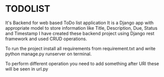 # TODOLIST
It's Backend for web based ToDo list application
It is a Django app with appropriate model to store information like Title, Description, Due, Status and Timestamp
I have created these backend project using Django rest framework and used CRUD operations.

To run the project install all requirements from requirement.txt 
and write python manage.py runserver on terminal.

To perform different operation you need to add something after URl these will be seen in url.py
